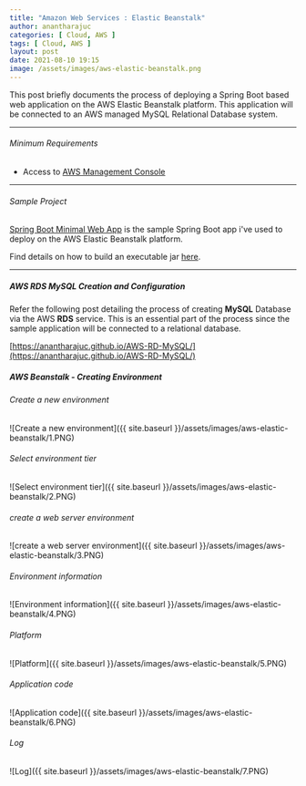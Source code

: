 ```yaml
---
title: "Amazon Web Services : Elastic Beanstalk"
author: anantharajuc
categories: [ Cloud, AWS ]
tags: [ Cloud, AWS ]
layout: post
date: 2021-08-10 19:15
image: /assets/images/aws-elastic-beanstalk.png
---
```


This post briefly documents the process of deploying a Spring Boot based web application on the AWS Elastic Beanstalk platform. This application will be connected to an AWS managed MySQL Relational Database system.

---

###### Minimum Requirements

- Access to [AWS Management Console](https://aws.amazon.com/console/)

---

###### Sample Project

[Spring Boot Minimal Web App](https://github.com/AnanthaRajuC/Spring-Boot-Minimal-Web-App) is the sample Spring Boot app i've used to deploy on the AWS Elastic Beanstalk platform.

Find details on how to build an executable jar [here](https://github.com/AnanthaRajuC/Spring-Boot-Minimal-Web-App/blob/main/documents/INSTALLATION.MD#building-the-jar).

---

##### AWS RDS MySQL Creation and Configuration

Refer the following post detailing the process of creating **MySQL** Database via the AWS **RDS** service. This is an essential part of the process since the sample application will be connected to a relational database.

[https://anantharajuc.github.io/AWS-RD-MySQL/](https://anantharajuc.github.io/AWS-RD-MySQL/)

##### AWS Beanstalk - Creating Environment

###### Create a new environment

![Create a new environment]({{ site.baseurl }}/assets/images/aws-elastic-beanstalk/1.PNG) 

###### Select environment tier

![Select environment tier]({{ site.baseurl }}/assets/images/aws-elastic-beanstalk/2.PNG) 

###### create a web server environment

![create a web server environment]({{ site.baseurl }}/assets/images/aws-elastic-beanstalk/3.PNG) 

###### Environment information

![Environment information]({{ site.baseurl }}/assets/images/aws-elastic-beanstalk/4.PNG) 

###### Platform

![Platform]({{ site.baseurl }}/assets/images/aws-elastic-beanstalk/5.PNG) 

###### Application code

![Application code]({{ site.baseurl }}/assets/images/aws-elastic-beanstalk/6.PNG) 

###### Log

![Log]({{ site.baseurl }}/assets/images/aws-elastic-beanstalk/7.PNG) 

